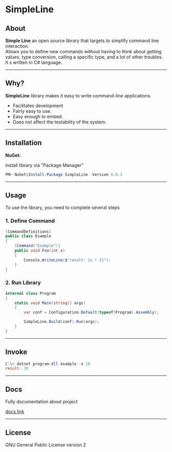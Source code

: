 # SimpleLine

## About
**Simple Line** an open source library that targets to simplify command line interaction.  
Allows you to define new commands without having to think about getting values, type conversion, 
calling a specific type, and a lot of other troubles.
It s written in C# language.
___

## Why?
**SimpleLine** library makes it easy to write command-line applications.
* Facilitates development
* Fairly easy to use.
* Easy enough to embed. 
* Does not affect the testability of the system. 
___
## Installation
**NuGet:**

Install library via \"Package Manager\"
```powershell copy
PM> NuGet\Install-Package SimpleLine -Version 0.0.1
```
___
## Usage

To use the library, you need to complete several steps

### 1. Define Command
```csharp copy
[CommandDefinitions]
public class Example
{
    [Command("Example")]
    public void Foo(int x)
    {
        Console.WriteLine($"result: {x * 2}");
    }
}
```

### 2. Run Library
```csharp copy
internal class Program
{
    static void Main(string[] args)
    {
        var conf = Configuration.Default(typeof(Program).Assembly);

        SimpleLine.Build(conf).Run(args);
    }
}
```

---
## Invoke
```powershell copy
C:\> dotnet program.dll example -x 10
result: 20
```
___

## Docs
Fully documentation about project

[docs link](https://google.com)
___

## License
GNU General Public License version 2
